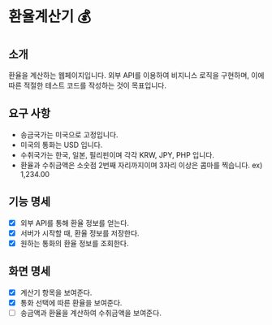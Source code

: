 # 환율계산기 💰

## 소개
환율을 계산하는 웹페이지입니다.
외부 API를 이용하여 비지니스 로직을 구현하며, 이에 따른 적절한 테스트 코드를 작성하는 것이 목표입니다.

## 요구 사항
- 송금국가는 미국으로 고정입니다.
- 미국의 통화는 USD 입니다.
- 수취국가는 한국, 일본, 필리핀이며 각각 KRW, JPY, PHP 입니다.
- 환율과 수취금액은 소숫점 2번째 자리까지이며 3자리 이상은 콤마를 찍습니다. ex) 1,234.00

## 기능 명세
- [x] 외부 API를 통해 환율 정보를 얻는다.
- [x] 서버가 시작할 때, 환율 정보를 저장한다.
- [x] 원하는 통화의 환율 정보를 조회한다.

## 화면 명세
- [x] 계산기 항목을 보여준다.
- [x] 통화 선택에 따른 환율을 보여준다.
- [ ] 송금액과 환율을 계산하여 수취금액을 보여준다.
